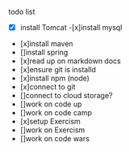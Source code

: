 todo list
-[x] install Tomcat
-[x]install mysql
- [x]install maven
- []install spring
- [x]read up on markdown docs
- [x]ensure git is installd
- [x]install npm (node)
- [x]connect to git
- []connect to cloud storage?
- []work on code up
- []work on code camp
- [x]setup Exercism
-  []work on Exercism
- []work on code wars
